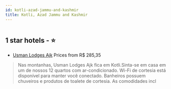 ```yaml
---
id: kotli-azad-jammu-and-kashmir
title: Kotli, Azad Jammu and Kashmir
---
```


<center><img src="https://i.travelapi.com/hotels/72000000/71090000/71082600/71082544/16ad5b45_z.jpg" alt="" /></center>


##  1 star hotels - ⭐️

-    [Usman Lodges Ajk](https://www.hurb.com/br/aud/https://www.hurb.com/br/hotels/kotli/usman-lodges-ajk-HT-PZ70?cmp=18055) Prices from R$ 285,35
   > Nas montanhas, Usman Lodges Ajk fica em Kotli.Sinta-se em casa em um de nossos 12 quartos com ar-condicionado. Wi-Fi de cortesia está disponível para manter você conectado. Banheiros possuem chuveiros e produtos de toalete de cortesia. As comodidades incl
